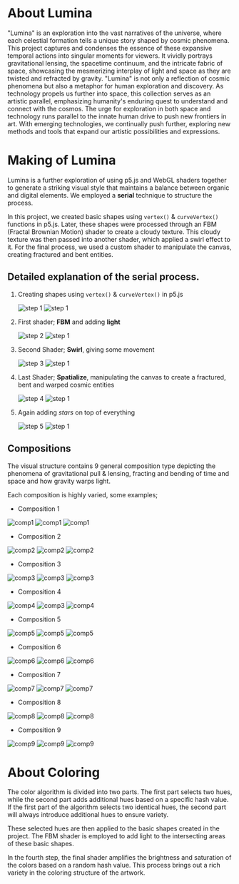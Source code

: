 # About Lumina
"Lumina" is an exploration into the vast narratives of the universe, where each celestial formation tells a unique story shaped by cosmic phenomena. This project captures and condenses the essence of these expansive temporal actions into singular moments for viewers. It vividly portrays gravitational lensing, the spacetime continuum, and the intricate fabric of space, showcasing the mesmerizing interplay of light and space as they are twisted and refracted by gravity. "Lumina" is not only a reflection of cosmic phenomena but also a metaphor for human exploration and discovery. As technology propels us further into space, this collection serves as an artistic parallel, emphasizing humanity's enduring quest to understand and connect with the cosmos. The urge for exploration in both space and technology runs parallel to the innate human drive to push new frontiers in art. With emerging technologies, we continually push further, exploring new methods and tools that expand our artistic possibilities and expressions.

# Making of Lumina

Lumina is a further exploration of using p5.js and WebGL shaders together to generate a striking visual style that maintains a balance between organic and digital elements. We employed a **serial** technique to structure the process.

In this project, we created basic shapes using `vertex()` & `curveVertex()` functions in p5.js. Later, these shapes were processed through an FBM (Fractal Brownian Motion) shader to create a cloudy texture. This cloudy texture was then passed into another shader, which applied a swirl effect to it. For the final process, we used a custom shader to manipulate the canvas, creating fractured and bent entities. 

## Detailed explanation of the **serial** process.

1. Creating shapes using `vertex()` & `curveVertex()` in p5.js

   ![step 1](assets/1_1.jpg) ![step 1](assets/2.jpg)

2. First shader; **FBM** and adding **light**

   ![step 2](assets/2_1v1.jpg) ![step 1](assets/2_2.jpg)
   
3. Second Shader; **Swirl**, giving some movement

   ![step 3](assets/3_1.jpg) ![step 1](assets/2_3.jpg)

4. Last Shader; **Spatialize**, manipulating the canvas to create a fractured, bent and warped cosmic entities

   ![step 4](assets/4_1.jpg) ![step 1](assets/2_4.jpg)

5. Again adding *stars* on top of everything

   ![step 5](assets/5_1.jpg) ![step 1](assets/2_5.jpg)

## Compositions 

The visual structure contains 9 general composition type depicting the phenomena of gravitational pull & lensing, fracting and bending of time and space and how gravity warps light.

Each composition is highly varied, some examples;

* Composition 1

![comp1](assets/comp1/comp1_1.jpg) ![comp1](assets/comp1/comp1_2.jpg) ![comp1](assets/comp1/comp1_3.jpg)

* Composition 2

![comp2](assets/comp2/comp2_1.jpg) ![comp2](assets/comp2/comp2_2.jpg) ![comp2](assets/comp2/comp2_3.jpg)

* Composition 3

![comp3](assets/comp3/comp3_1.jpg) ![comp3](assets/comp3/comp3_2.jpg) ![comp3](assets/comp3/comp3_3.jpg)

* Composition 4

![comp4](assets/comp4/comp4_1.jpg) ![comp3](assets/comp4/comp4_2.jpg) ![comp4](assets/comp4/comp4_3.jpg)

* Composition 5

![comp5](assets/comp5/comp5_1.jpg) ![comp5](assets/comp5/com5_2.jpg) ![comp5](assets/comp5/comp5_3.jpg)

* Composition 6

![comp6](assets/comp6/comp6_1.jpg) ![comp6](assets/comp6/comp6_2.jpg) ![comp6](assets/comp6/comp6_3.jpg)

* Composition 7

![comp7](assets/comp7/comp7_1.jpg) ![comp7](assets/comp7/comp7_2.jpg) ![comp7](assets/comp7/comp7_3.jpg)

* Composition 8

![comp8](assets/comp8/comp8_1.jpg) ![comp8](assets/comp8/comp8_2.jpg) ![comp8](assets/comp8/comp8_3.jpg)

* Composition 9

![comp9](assets/comp9/comp9_1.jpg) ![comp9](assets/comp9/comp9_2.jpg) ![comp9](assets/comp9/comp9_3.jpg)


# About Coloring

The color algorithm is divided into two parts. The first part selects two hues, while the second part adds additional hues based on a specific hash value. If the first part of the algorithm selects two identical hues, the second part will always introduce additional hues to ensure variety.

These selected hues are then applied to the basic shapes created in the project. The FBM shader is employed to add light to the intersecting areas of these basic shapes.

In the fourth step, the final shader amplifies the brightness and saturation of the colors based on a random hash value. This process brings out a rich variety in the coloring structure of the artwork.



